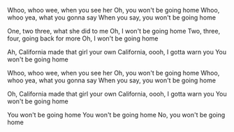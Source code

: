 Whoo, whoo wee, when you see her
Oh, you won't be going home
Whoo, whoo yea, what you gonna say
When you say, you won't be going home

One, two three, what she did to me
Oh, I won't be going home
Two, three, four, going back for more
Oh, I won't be going home

Ah, California made that girl your own
California, oooh, I gotta warn you
You won't be going home

Whoo, whoo wee, when you see her
Oh, you won't be going home
Whoo, whoo yea, what you gonna say
When you say, you won't be going home

Oh, California made that girl your own
California, oooh, I gotta warn you
You won't be going home

You won't be going home
You won't be going home
No, you won't be going home
